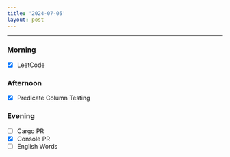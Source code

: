 ```yaml
---
title: '2024-07-05'
layout: post
---
```


---

### Morning

- [x] LeetCode

### Afternoon

- [x] Predicate Column Testing

### Evening

- [ ] Cargo PR
- [x] Console PR
- [ ] English Words
